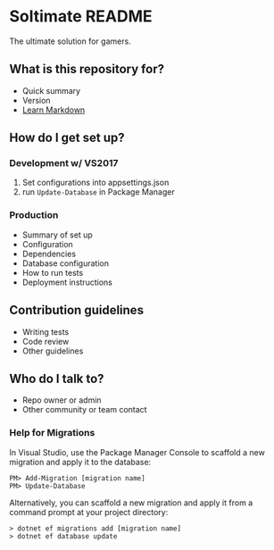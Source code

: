 # Soltimate README #

The ultimate solution for gamers.


## What is this repository for? ##

* Quick summary
* Version
* [Learn Markdown](https://bitbucket.org/tutorials/markdowndemo)


## How do I get set up? ##

### Development w/ VS2017 ###
1. Set configurations into appsettings.json
1. run `Update-Database` in Package Manager

### Production ###
* Summary of set up
* Configuration
* Dependencies
* Database configuration
* How to run tests
* Deployment instructions


## Contribution guidelines ##

* Writing tests
* Code review
* Other guidelines


## Who do I talk to? ##

* Repo owner or admin
* Other community or team contact


### Help for Migrations ###

In Visual Studio, use the Package Manager Console to scaffold a new migration and apply it to the database:
```
PM> Add-Migration [migration name] 
PM> Update-Database
```
Alternatively, you can scaffold a new migration and apply it from a command prompt at your project directory:
```
> dotnet ef migrations add [migration name] 
> dotnet ef database update
```
